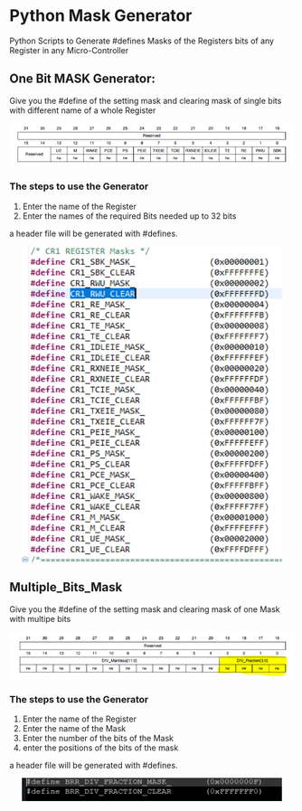 # Python Mask Generator
Python Scripts to Generate #defines Masks of the Registers bits of any Register in any Micro-Controller

## One Bit MASK Generator:

Give you the #define of the setting mask and clearing mask of single bits with different name of a whole Register

<p align="center">
  <img width="700" src="Images/Register.PNG">
</p>

### The steps to use the Generator 
 1. Enter the name of the Register
 2. Enter the names of the required Bits needed up to 32 bits

a header file will be generated with #defines. 

<p align="center">
  <img width="460" src="Images/Definitions.PNG">
</p>

## Multiple_Bits_Mask

Give you the #define of the setting mask and clearing mask of one Mask with multipe bits

<p align="center">
  <img width="700" src="Images/Multi_Reg.PNG">
</p>

### The steps to use the Generator 
 1. Enter the name of the Register
 2. Enter the name of the Mask
 3. Enter the number of the bits of the Mask
 4. enter the positions of the bits of the mask
 
 a header file will be generated with #defines. 
 
<p align="center">
  <img width="460" src="Images/Multi_Def.PNG">
</p>
 